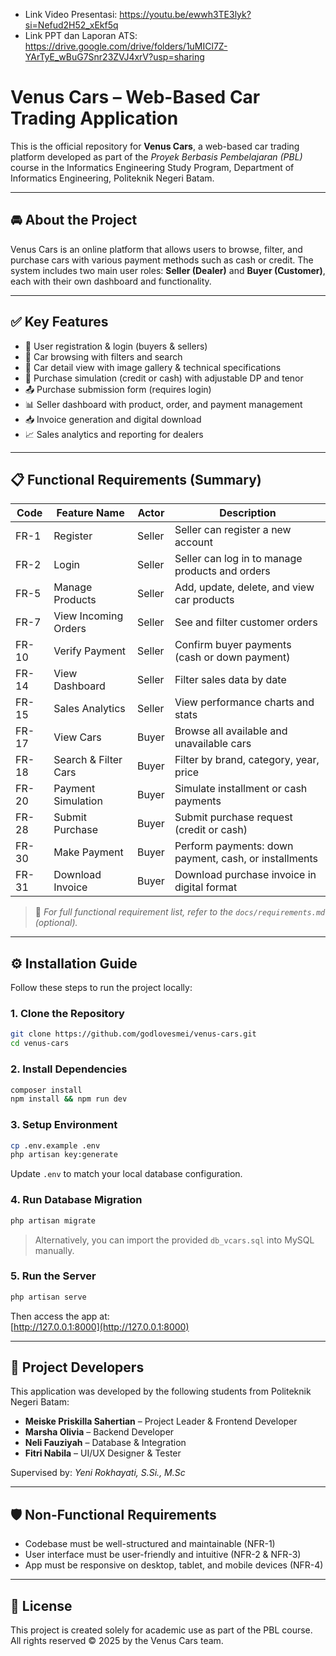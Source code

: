 - Link Video Presentasi: https://youtu.be/ewwh3TE3lyk?si=Nefud2H52_xEkf5q
- Link PPT dan Laporan ATS: https://drive.google.com/drive/folders/1uMICl7Z-YArTyE_wBuG7Snr23ZVJ4xrV?usp=sharing

# Venus Cars – Web-Based Car Trading Application

This is the official repository for **Venus Cars**, a web-based car trading platform developed as part of the *Proyek Berbasis Pembelajaran (PBL)* course in the Informatics Engineering Study Program, Department of Informatics Engineering, Politeknik Negeri Batam.

---

## 🚘 About the Project

Venus Cars is an online platform that allows users to browse, filter, and purchase cars with various payment methods such as cash or credit. The system includes two main user roles: **Seller (Dealer)** and **Buyer (Customer)**, each with their own dashboard and functionality.

---

## ✅ Key Features

- 🔐 User registration & login (buyers & sellers)
- 🚗 Car browsing with filters and search
- 📄 Car detail view with image gallery & technical specifications
- 🧮 Purchase simulation (credit or cash) with adjustable DP and tenor
- 📤 Purchase submission form (requires login)
- 📊 Seller dashboard with product, order, and payment management
- 📥 Invoice generation and digital download
- 📈 Sales analytics and reporting for dealers

---

## 📋 Functional Requirements (Summary)

| Code  | Feature Name             | Actor     | Description                                                       |
|-------|--------------------------|-----------|-------------------------------------------------------------------|
| FR-1  | Register                 | Seller    | Seller can register a new account                                 |
| FR-2  | Login                    | Seller    | Seller can log in to manage products and orders                   |
| FR-5  | Manage Products          | Seller    | Add, update, delete, and view car products                        |
| FR-7  | View Incoming Orders     | Seller    | See and filter customer orders                                    |
| FR-10 | Verify Payment           | Seller    | Confirm buyer payments (cash or down payment)                     |
| FR-14 | View Dashboard           | Seller    | Filter sales data by date                                         |
| FR-15 | Sales Analytics          | Seller    | View performance charts and stats                                 |
| FR-17 | View Cars                | Buyer     | Browse all available and unavailable cars                         |
| FR-18 | Search & Filter Cars     | Buyer     | Filter by brand, category, year, price                            |
| FR-20 | Payment Simulation       | Buyer     | Simulate installment or cash payments                             |
| FR-28 | Submit Purchase          | Buyer     | Submit purchase request (credit or cash)                          |
| FR-30 | Make Payment             | Buyer     | Perform payments: down payment, cash, or installments             |
| FR-31 | Download Invoice         | Buyer     | Download purchase invoice in digital format                       |

> 📌 *For full functional requirement list, refer to the `docs/requirements.md` (optional).*

---

## ⚙️ Installation Guide

Follow these steps to run the project locally:

### 1. Clone the Repository

```bash
git clone https://github.com/godlovesmei/venus-cars.git
cd venus-cars
```

### 2. Install Dependencies

```bash
composer install
npm install && npm run dev
```

### 3. Setup Environment

```bash
cp .env.example .env
php artisan key:generate
```

Update `.env` to match your local database configuration.

### 4. Run Database Migration

```bash
php artisan migrate
```

> Alternatively, you can import the provided `db_vcars.sql` into MySQL manually.

### 5. Run the Server

```bash
php artisan serve
```

Then access the app at:  
[http://127.0.0.1:8000](http://127.0.0.1:8000)

---

## 👥 Project Developers

This application was developed by the following students from Politeknik Negeri Batam:

- **Meiske Priskilla Sahertian** – Project Leader & Frontend Developer  
- **Marsha Olivia** – Backend Developer  
- **Neli Fauziyah** – Database & Integration  
- **Fitri Nabila** – UI/UX Designer & Tester  

Supervised by: *Yeni Rokhayati, S.Si., M.Sc*

---

## 🛡️ Non-Functional Requirements

- Codebase must be well-structured and maintainable (NFR-1)
- User interface must be user-friendly and intuitive (NFR-2 & NFR-3)
- App must be responsive on desktop, tablet, and mobile devices (NFR-4)

---

## 📄 License

This project is created solely for academic use as part of the PBL course.  
All rights reserved © 2025 by the Venus Cars team.
